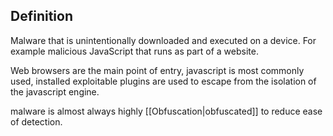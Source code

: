 ## Definition
Malware that is unintentionally downloaded and executed on a device.
For example malicious JavaScript that runs as part of a website.

Web browsers are the main point of entry, javascript is most commonly used, installed exploitable plugins are used to escape from the isolation of the javascript engine.

malware is almost always highly [[Obfuscation|obfuscated]] to reduce ease of detection.
